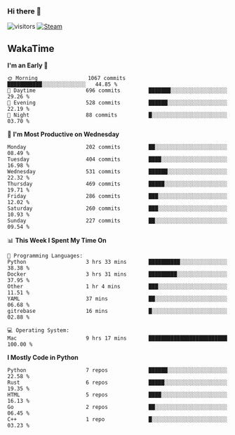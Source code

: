 ### Hi there 👋

![visitors](https://visitor-badge.glitch.me/badge?page_id=zhourunlai)
[![Steam](https://img.shields.io/badge/dynamic/json?url=https%3A%2F%2Fapi.swo.moe%2Fstats%2Fsteamgames%2F76561198285156854&query=count&color=0b1a37&label=Steam&labelColor=134375&logo=steam&suffix=+games&cacheSeconds=3600)](http://steamcommunity.com/profiles/76561198285156854)

## WakaTime
<!--START_SECTION:waka-->
**I'm an Early 🐤** 

```text
🌞 Morning                1067 commits        ███████████░░░░░░░░░░░░░░   44.85 % 
🌆 Daytime                696 commits         ███████░░░░░░░░░░░░░░░░░░   29.26 % 
🌃 Evening                528 commits         ██████░░░░░░░░░░░░░░░░░░░   22.19 % 
🌙 Night                  88 commits          █░░░░░░░░░░░░░░░░░░░░░░░░   03.70 % 
```
📅 **I'm Most Productive on Wednesday** 

```text
Monday                   202 commits         ██░░░░░░░░░░░░░░░░░░░░░░░   08.49 % 
Tuesday                  404 commits         ████░░░░░░░░░░░░░░░░░░░░░   16.98 % 
Wednesday                531 commits         ██████░░░░░░░░░░░░░░░░░░░   22.32 % 
Thursday                 469 commits         █████░░░░░░░░░░░░░░░░░░░░   19.71 % 
Friday                   286 commits         ███░░░░░░░░░░░░░░░░░░░░░░   12.02 % 
Saturday                 260 commits         ███░░░░░░░░░░░░░░░░░░░░░░   10.93 % 
Sunday                   227 commits         ██░░░░░░░░░░░░░░░░░░░░░░░   09.54 % 
```


📊 **This Week I Spent My Time On** 

```text
💬 Programming Languages: 
Python                   3 hrs 33 mins       ██████████░░░░░░░░░░░░░░░   38.38 % 
Docker                   3 hrs 31 mins       █████████░░░░░░░░░░░░░░░░   37.95 % 
Other                    1 hr 4 mins         ███░░░░░░░░░░░░░░░░░░░░░░   11.51 % 
YAML                     37 mins             ██░░░░░░░░░░░░░░░░░░░░░░░   06.68 % 
gitrebase                16 mins             █░░░░░░░░░░░░░░░░░░░░░░░░   02.88 % 

💻 Operating System: 
Mac                      9 hrs 17 mins       █████████████████████████   100.00 % 
```

**I Mostly Code in Python** 

```text
Python                   7 repos             ██████░░░░░░░░░░░░░░░░░░░   22.58 % 
Rust                     6 repos             █████░░░░░░░░░░░░░░░░░░░░   19.35 % 
HTML                     5 repos             ████░░░░░░░░░░░░░░░░░░░░░   16.13 % 
Go                       2 repos             ██░░░░░░░░░░░░░░░░░░░░░░░   06.45 % 
C++                      1 repo              █░░░░░░░░░░░░░░░░░░░░░░░░   03.23 % 
```




<!--END_SECTION:waka-->
